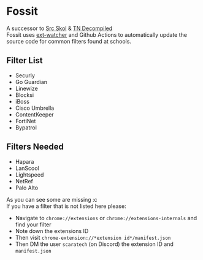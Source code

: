# Fossit
A successor to [Src Skol](https://github.com/Src-Skol) & [TN Decompiled](https://github.com/TN-Decompile)\
Fossit uses [ext-watcher](https://github.com/ading2210/ext-watcher) and Github Actions to automatically update the source code for common filters found at schools.

## Filter List
- Securly
- Go Guardian
- Linewize
- Blocksi
- iBoss
- Cisco Umbrella
- ContentKeeper
- FortiNet
- Bypatrol

## Filters Needed
- Hapara
- LanScool
- Lightspeed
- NetRef
- Palo Alto

As you can see some are missing :c\
If you have a filter that is not listed here please:
- Navigate to `chrome://extensions` or `chrome://extensions-internals` and find your filter
- Note down the extensions ID
- Then visit `chrome-extension://*extension id*/manifest.json`
- Then DM the user `scaratech` (on Discord) the extension ID and `manifest.json`

